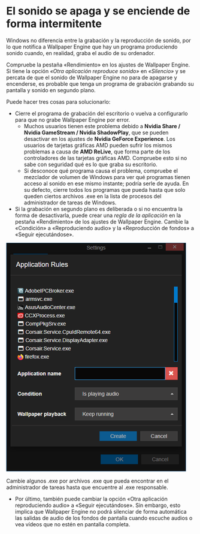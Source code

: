 # El sonido se apaga y se enciende de forma intermitente

Windows no diferencia entre la grabación y la reproducción de sonido, por lo que notifica a Wallpaper Engine que hay un programa produciendo sonido cuando, en realidad, graba el audio de su ordenador.

Compruebe la pestaña «Rendimiento» en los ajustes de Wallpaper Engine. Si tiene la opción *«Otra aplicación reproduce sonido»* en *«Silencio»* y se percata de que el sonido de Wallpaper Engine no para de apagarse y encenderse, es probable que tenga un programa de grabación grabando su pantalla y sonido en segundo plano.

Puede hacer tres cosas para solucionarlo:

* Cierre el programa de grabación del escritorio o vuelva a configurarlo para que no grabe Wallpaper Engine por error.
    * Muchos usuarios tienen este problema debido a **Nvidia Share / Nvidia GameStream / Nvidia ShadowPlay**, que se pueden desactivar en los ajustes de **Nvidia GeForce Experience**. Los usuarios de tarjetas gráficas AMD pueden sufrir los mismos problemas a causa de **AMD ReLive**, que forma parte de los controladores de las tarjetas gráficas AMD. Compruebe esto si no sabe con seguridad qué es lo que graba su escritorio.
    * Si desconoce qué programa causa el problema, compruebe el mezclador de volumen de Windows para ver qué programas tienen acceso al sonido en ese mismo instante; podría serle de ayuda. En su defecto, cierre todos los programas que pueda hasta que solo queden ciertos archivos .exe en la lista de procesos del administrador de tareas de Windows.
* Si la grabación en segundo plano es deliberada o si no encuentra la forma de desactivarla, puede crear una *regla de la aplicación* en la pestaña «Rendimiento» de los ajustes de Wallpaper Engine. Cambie la «Condición» a «Reproduciendo audio» y la «Reproducción de fondos» a «Seguir ejecutándose».

![Las reglas de la aplicación se encuentran en la pestaña "Rendimiento" de los ajustes de Wallpaper Engine.](./applicationrule.png)

Cambie algunos .exe por archivos .exe que pueda encontrar en el administrador de tareas hasta que encuentre al .exe responsable.

* Por último, también puede cambiar la opción «Otra aplicación reproduciendo audio» a «Seguir ejecutándose». Sin embargo, esto implica que Wallpaper Engine no podrá silenciar de forma automática las salidas de audio de los fondos de pantalla cuando escuche audios o vea vídeos que no estén en pantalla completa.
